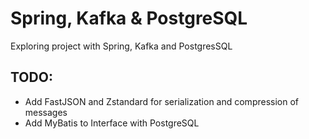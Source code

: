 # Spring, Kafka & PostgreSQL

Exploring project with Spring, Kafka and PostgresSQL
 
## TODO:

* Add FastJSON and Zstandard for serialization and compression of messages
* Add MyBatis to Interface with PostgreSQL
